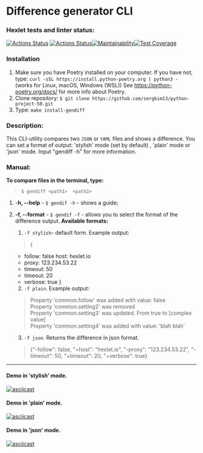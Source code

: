 # Difference generator CLI

### Hexlet tests and linter status:
[![Actions Status](https://github.com/sergkim13/python-project-50/workflows/hexlet-check/badge.svg)](https://github.com/sergkim13/python-project-50/actions)
[![Actions Status](https://github.com/sergkim13/python-project-50/actions/workflows/project_ci.yml/badge.svg)](https://github.com/sergkim13/python-project-50/actions/workflows/project_ci.yml)[![Maintainability](https://api.codeclimate.com/v1/badges/4b548ad9dd2986338109/maintainability)](https://codeclimate.com/github/sergkim13/python-project-50/maintainability)[![Test Coverage](https://api.codeclimate.com/v1/badges/4b548ad9dd2986338109/test_coverage)](https://codeclimate.com/github/sergkim13/python-project-50/test_coverage)


### Installation
1. Make sure you have Poetry installed on your computer.
If you have not, type:
```curl -sSL https://install.python-poetry.org | python3 -``` (works for Linux, macOS, Windows (WSL))
See https://python-poetry.org/docs/ for more info about Poetry.
2. Clone repository:
``$ git clone https://github.com/sergkim13/python-project-50.git``
2. Type: 
```make install-gendiff```


### Description:
This CLI-utility compares two ```JSON``` or ```YAML``` files and shows a difference. You can set a format of output: 'stylish' mode (set by default) , 'plain' mode or 'json' mode.
Input "gendiff -h" for more information.


### Manual:
**To compare files in the terminal, type:**  
>```$ gendiff <path1>  <path2>```

1. -**h, --help** - ```$ gendif -h``` - shows a guide;
2. **-f, --format** - ```$ gendif -f``` - allows you to select the format of the 
difference output. **Available formats:**
  
   1. `-f stylish`- default form. Example output:
   
    >{
      - follow: false
        host: hexlet.io
      - proxy: 123.234.53.22
      - timeout: 50
      + timeout: 20
      + verbose: true
      }
    
    2. `-f plain`. Example output:  
  
    > Property 'common.follow' was added with value: false  
    Property 'common.setting2' was removed  
    Property 'common.setting3' was updated. From true to [complex value]  
    Property 'common.setting4' was added with value: 'blah blah'

    3. `-f json`. Returns the difference in json format.
  
    >{"-follow": false, "=host": "hexlet.io", "-proxy": "123.234.53.22", "-timeout": 50, "+timeout": 20, "+verbose": true}
______________

#### Demo in 'stylish' mode.
[![asciicast](https://asciinema.org/a/Q6PH9m3bcVfdljH6yPOqRNnq7.svg)](https://asciinema.org/a/Q6PH9m3bcVfdljH6yPOqRNnq7)

#### Demo in 'plain' mode.
[![asciicast](https://asciinema.org/a/TZc0azdhkC8ruBZH5mKyuP4IC.svg)](https://asciinema.org/a/TZc0azdhkC8ruBZH5mKyuP4IC)

#### Demo in 'json' mode.
[![asciicast](https://asciinema.org/a/a6u4PCgb7ZzavIvc1natUaHwE.svg)](https://asciinema.org/a/a6u4PCgb7ZzavIvc1natUaHwE)